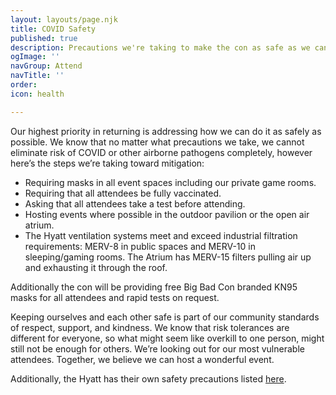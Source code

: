 ```yaml
---
layout: layouts/page.njk
title: COVID Safety
published: true
description: Precautions we're taking to make the con as safe as we can.
ogImage: ''
navGroup: Attend
navTitle: ''
order: 
icon: health

---
```

Our highest priority in returning is addressing how we can do it as safely as possible. We know that no matter what precautions we take, we cannot eliminate risk of COVID or other airborne pathogens completely, however here’s the steps we’re taking toward mitigation:

* Requiring masks in all event spaces including our private game rooms.
* Requiring that all attendees be fully vaccinated.
* Asking that all attendees take a test before attending.
* Hosting events where possible in the outdoor pavilion or the open air atrium.
* The Hyatt ventilation systems meet and exceed industrial filtration requirements: MERV-8 in public spaces and MERV-10 in sleeping/gaming rooms. The Atrium has MERV-15 filters pulling air up and exhausting it through the roof.

Additionally the con will be providing free Big Bad Con branded KN95 masks for all attendees and rapid tests on request.

Keeping ourselves and each other safe is part of our community standards of respect, support, and kindness. We know that risk tolerances are different for everyone, so what might seem like overkill to one person, might still not be enough for others. We’re looking out for our most vulnerable attendees. Together, we believe we can host a wonderful event.

Additionally, the Hyatt has their own safety precautions listed [here](https://www.hyatt.com/info/care-and-cleanliness-americas).